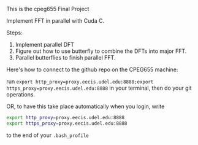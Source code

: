 This is the cpeg655 Final Project

Implement FFT in parallel with Cuda C.

Steps:

1. Implement parallel DFT
2. Figure out how to use butterfly to combine the DFTs into major FFT.
3. Parallel butterflies to finish parallel FFT.


Here's how to connect to the github repo on the CPEG655 machine:

run `export http_proxy=proxy.eecis.udel.edu:8888;export https_proxy=proxy.eecis.udel.edu:8888` in your terminal, then do your git operations.

OR, to have this take place automatically when you login, write 

```bash
export http_proxy=proxy.eecis.udel.edu:8888
export https_proxy=proxy.eecis.udel.edu:8888
```

to the end of your `.bash_profile`
